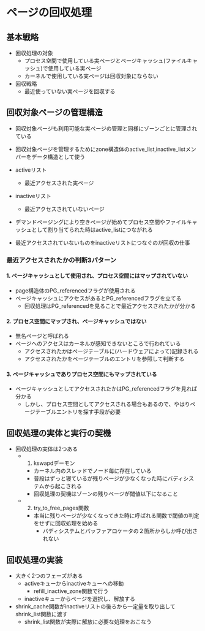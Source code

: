 # ページの回収処理
## 基本戦略
- 回収処理の対象
  - プロセス空間で使用している実ページとページキャッシュ(ファイルキャッシュ)で使用している実ページ
  - カーネルで使用している実ページは回収対象にならない
- 回収戦略
  - 最近使っていない実ページを回収する

## 回収対象ページの管理構造
- 回収対象ページも利用可能な実ページの管理と同様にゾーンごとに管理されている
- 回収対象ページを管理するためにzone構造体のactive_list,inactive_listメンバーをデータ構造として使う

- activeリスト
  - 最近アクセスされた実ページ
- inactiveリスト
  - 最近アクセスされていないページ
- デマンドページングにより空きページが始めてプロセス空間やファイルキャッシュとして割り当てられた時はactive_listにつながれる
- 最近アクセスされていないものをinactiveリストにつなぐのが回収の仕事

### 最近アクセスされたかの判断3パターン
#### 1. ページキャッシュとして使用され、プロセス空間にはマップされていない
- page構造体のPG_referencedフラグが使用される
- ページキャッシュにアクセスがあるとPG_referencedフラグを立てる
  - 回収処理はPG_referencedを見ることで最近アクセスされたかが分かる

#### 2. プロセス空間にマップされ、ページキャッシュではない
- 無名ページと呼ばれる
- ページへのアクセスはカーネルが感知できないところで行われている
  - アクセスされたかはページテーブルに(ハードウェアによって)記録される
  - アクセスされたかをページテーブルのエントリを参照して判断する

#### 3. ページキャッシュでありプロセス空間にもマップされている
- ページキャッシュとしてアクセスされたかはPG_referencedフラグを見れば分かる
  - しかし、プロセス空間としてアクセスされる場合もあるので、やはりページテーブルエントリを探す手段が必要

## 回収処理の実体と実行の契機
- 回収処理の実体は2つある
  - 1. kswapdデーモン
    - カーネル内のスレッドでノード毎に存在している
    - 普段はずっと寝ているが残りページが少なくなった時にバディシステムから起こされる
    - 回収処理の契機はゾーンの残りページが閾値以下になること
  - 2. try_to_free_pages関数
    - 本当に残りページが少なくなってきた時に呼ばれる関数で閾値の判定をせずに回収処理を始める
      - バディシステムとバッファアロケータの２箇所からしか呼び出されない
## 回収処理の実装
- 大きく2つのフェーズがある
  - activeキューからinactiveキューへの移動
    - refill_inactive_zone関数で行う
  - inactiveキューからページを選択し、解放する
- shrink_cache関数がinactiveリストの後ろから一定量を取り出してshrink_list関数に渡す
  - shrink_list関数が実際に解放に必要な処理をおこなう



  
